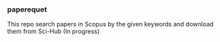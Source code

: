 ### paperequet

This repo search papers in Scopus by the given keywords and download them from Sci-Hub (In progress)